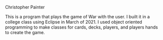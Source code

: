 Christopher Painter

This is a program that plays the game of War with the user. I built it in a college class using Eclipse in March of 2021.
I used object oriented programming to make classes for cards, decks, players, and players hands to create the game.
